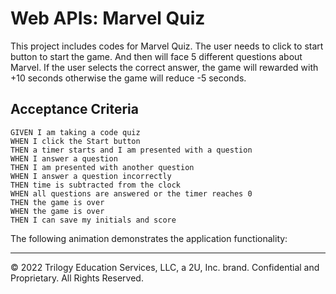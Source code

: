 # Web APIs: Marvel Quiz

This project includes codes for Marvel Quiz. The user needs to click to start button to start the game. And then will face 5 different questions about Marvel. If the user selects the correct answer, the game will rewarded with +10 seconds otherwise the game will reduce -5 seconds.


## Acceptance Criteria

```
GIVEN I am taking a code quiz
WHEN I click the Start button
THEN a timer starts and I am presented with a question
WHEN I answer a question
THEN I am presented with another question
WHEN I answer a question incorrectly
THEN time is subtracted from the clock
WHEN all questions are answered or the timer reaches 0
THEN the game is over
WHEN the game is over
THEN I can save my initials and score
```

The following animation demonstrates the application functionality:


---
© 2022 Trilogy Education Services, LLC, a 2U, Inc. brand. Confidential and Proprietary. All Rights Reserved.
